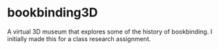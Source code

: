 # bookbinding3D
A virtual 3D museum that explores some of the history of bookbinding. I initially made this for a class research assignment.
